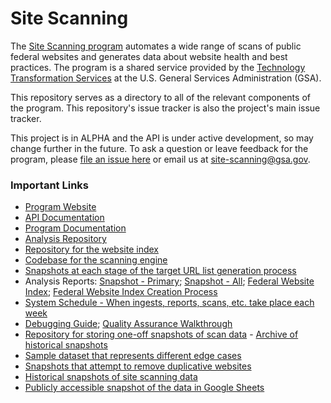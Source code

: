 # Site Scanning

The [Site Scanning program](https://digital.gov/site-scanning/) automates a wide range of scans of public federal websites and generates data about website health and best practices. The program is a shared service provided by the [Technology Transformation Services](http://www.gsa.gov/tts) at the U.S. General Services Administration (GSA).

This repository serves as a directory to all of the relevant components of the program.  This repository's issue tracker is also the project's main issue tracker.  

This project is in ALPHA and the API is under active development, so may change further in the future. To ask a question or leave feedback for the program, please [file an issue here](https://github.com/GSA/site-scanning/issues) or email us at site-scanning@gsa.gov.    

### Important Links

* [Program Website](https://digital.gov/site-scanning)
* [API Documentation](https://open.gsa.gov/api/site-scanning-api/)
* [Program Documentation](https://github.com/18F/site-scanning-documentation)
* [Analysis Repository](https://github.com/GSA/site-scanning-analysis)
* [Repository for the website index](https://github.com/GSA/federal-website-index)
* [Codebase for the scanning engine](https://github.com/18F/site-scanning-engine)
* [Snapshots at each stage of the target URL list generation process](https://github.com/GSA/federal-website-index/tree/main/data/snapshots#readme)
* Analysis Reports: [Snapshot - Primary](https://github.com/GSA/site-scanning-analysis/blob/main/reports/snapshot-primary.csv); [Snapshot - All](https://github.com/GSA/site-scanning-analysis/blob/main/reports/snapshot-all.csv); [Federal Website Index](https://github.com/GSA/site-scanning-analysis/blob/main/reports/target-URL-list.csv); [Federal Website Index Creation Process](https://github.com/GSA/federal-website-index/blob/main/data/site-scanning-target-url-list-analysis.csv)
* [System Schedule - When ingests, reports, scans, etc. take place each week](https://github.com/GSA/site-scanning-documentation/blob/main/pages/schedule.md)
* [Debugging Guide](https://github.com/GSA/site-scanning-documentation/blob/main/pages/debugging-guide.md); [Quality Assurance Walkthrough](https://github.com/GSA/site-scanning-documentation/blob/main/about/project-management/quality-assurance-walkthrough.md)
* [Repository for storing one-off snapshots of scan data](https://github.com/GSA/site-scanning-snapshots) - [Archive of historical snapshots](https://github.com/GSA/site-scanning-snapshots/tree/main/snapshots)
* [Sample dataset that represents different edge cases](https://github.com/GSA/site-scanning-documentation/blob/main/data/Representative_Sample_Dataset.csv)
* [Snapshots that attempt to remove duplicative websites](https://github.com/GSA/site-scanning-analysis/tree/main/unique_website_list/results)
* [Historical snapshots of site scanning data](https://github.com/GSA/site-scanning-snapshots/tree/main/snapshots)
* [Publicly accessible snapshot of the data in Google Sheets](https://docs.google.com/spreadsheets/d/1eZS7-9i_s4z1ZpsDxkLlGfdyjVz4M7_eFq28PXK8AK0/edit#gid=1451048475)

